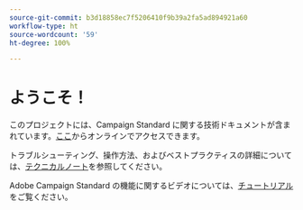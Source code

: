 ```yaml
---
source-git-commit: b3d18858ec7f5206410f9b39a2fa5ad894921a60
workflow-type: ht
source-wordcount: '59'
ht-degree: 100%

---
```

# ようこそ！

このプロジェクトには、Campaign Standard に関する技術ドキュメントが含まれています。[ここ](https://experienceleague.adobe.com/docs/campaign-standard/using/campaign-standard-home.html?lang=ja)からオンラインでアクセスできます。

トラブルシューティング、操作方法、およびベストプラクティスの詳細については、[テクニカルノート](https://helpx.adobe.com/jp/campaign/kb/acs-article-list.html)を参照してください。

Adobe Campaign Standard の機能に関するビデオについては、[チュートリアル](https://experienceleague.adobe.com/docs/campaign-learn/campaign-standard-tutorials/overview.html?lang=ja)をご覧ください。
